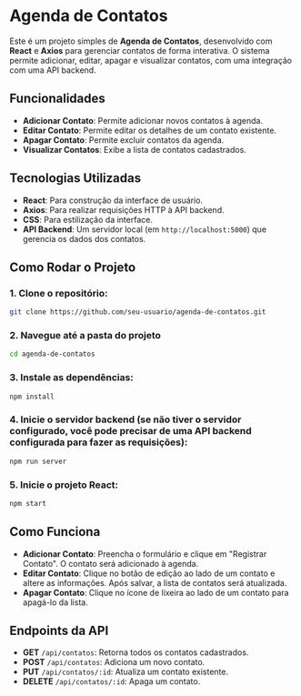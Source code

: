 # Agenda de Contatos

Este é um projeto simples de **Agenda de Contatos**, desenvolvido com **React** e **Axios** para gerenciar contatos de forma interativa. O sistema permite adicionar, editar, apagar e visualizar contatos, com uma integração com uma API backend.

## Funcionalidades

- **Adicionar Contato**: Permite adicionar novos contatos à agenda.
- **Editar Contato**: Permite editar os detalhes de um contato existente.
- **Apagar Contato**: Permite excluir contatos da agenda.
- **Visualizar Contatos**: Exibe a lista de contatos cadastrados.

## Tecnologias Utilizadas

- **React**: Para construção da interface de usuário.
- **Axios**: Para realizar requisições HTTP à API backend.
- **CSS**: Para estilização da interface.
- **API Backend**: Um servidor local (em `http://localhost:5000`) que gerencia os dados dos contatos.

## Como Rodar o Projeto

### 1. Clone o repositório:

```bash
git clone https://github.com/seu-usuario/agenda-de-contatos.git
```

### 2. Navegue até a pasta do projeto
```bash
cd agenda-de-contatos
```
### 3. Instale as dependências:
```bash
npm install
```
### 4. Inicie o servidor backend (se não tiver o servidor configurado, você pode precisar de uma API backend configurada para fazer as requisições):
```bash
npm run server
```
### 5. Inicie o projeto React:
```bash
npm start
```

## Como Funciona

- **Adicionar Contato**: Preencha o formulário e clique em "Registrar Contato". O contato será adicionado à agenda.
- **Editar Contato**: Clique no botão de edição ao lado de um contato e altere as informações. Após salvar, a lista de contatos será atualizada.
- **Apagar Contato**: Clique no ícone de lixeira ao lado de um contato para apagá-lo da lista.

## Endpoints da API

- **GET** `/api/contatos`: Retorna todos os contatos cadastrados.
- **POST** `/api/contatos`: Adiciona um novo contato.
- **PUT** `/api/contatos/:id`: Atualiza um contato existente.
- **DELETE** `/api/contatos/:id`: Apaga um contato.
